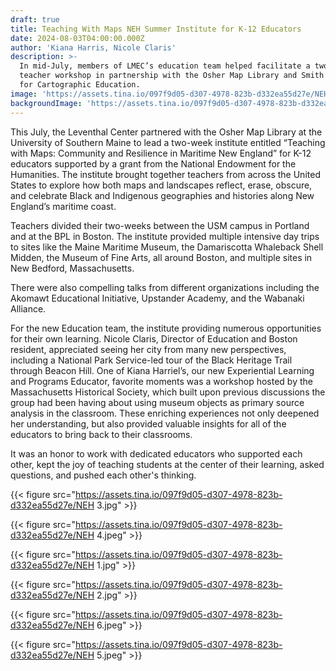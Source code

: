 ```yaml
---
draft: true
title: Teaching With Maps NEH Summer Institute for K-12 Educators
date: 2024-08-03T04:00:00.000Z
author: 'Kiana Harris, Nicole Claris'
description: >-
  In mid-July, members of LMEC’s education team helped facilitate a two-week
  teacher workshop in partnership with the Osher Map Library and Smith Center
  for Cartographic Education. 
image: 'https://assets.tina.io/097f9d05-d307-4978-823b-d332ea55d27e/NEH 4.jpeg'
backgroundImage: 'https://assets.tina.io/097f9d05-d307-4978-823b-d332ea55d27e/NEH 4.jpeg'
---
```


This July, the Leventhal Center partnered with the Osher Map Library at the University of Southern Maine to lead a two-week institute entitled “Teaching with Maps: Community and Resilience in Maritime New England” for K-12 educators supported by a grant from the National Endowment for the Humanities. The institute brought together teachers from across the United States to explore how both maps and landscapes reflect, erase, obscure, and celebrate Black and Indigenous geographies and histories along New England’s maritime coast.

Teachers divided their two-weeks between the USM campus in Portland and at the BPL in Boston. The institute provided multiple intensive day trips to sites like the Maine Maritime Museum, the Damariscotta Whaleback Shell Midden, the Museum of Fine Arts, all around Boston, and multiple sites in New Bedford, Massachusetts.

There were also compelling talks from different organizations including the Akomawt Educational Initiative, Upstander Academy, and the Wabanaki Alliance.

For the new Education team, the institute providing numerous opportunities for their own learning. Nicole Claris, Director of Education and Boston resident, appreciated seeing her city from many new perspectives, including a National Park Service-led tour of the Black Heritage Trail through Beacon Hill. One of Kiana Harriel’s, our new Experiential Learning and Programs Educator, favorite moments was a workshop hosted by the Massachusetts Historical Society, which built upon previous discussions the group had been having about using museum objects as primary source analysis in the classroom. These enriching experiences not only deepened her understanding, but also provided valuable insights for all of the educators to bring back to their classrooms.

It was an honor to work with dedicated educators who supported each other, kept the joy of teaching students at the center of their learning, asked questions, and pushed each other's thinking.

{{< figure src="https://assets.tina.io/097f9d05-d307-4978-823b-d332ea55d27e/NEH 3.jpg" >}}

{{< figure src="https://assets.tina.io/097f9d05-d307-4978-823b-d332ea55d27e/NEH 4.jpeg" >}}

{{< figure src="https://assets.tina.io/097f9d05-d307-4978-823b-d332ea55d27e/NEH 1.jpg" >}}

{{< figure src="https://assets.tina.io/097f9d05-d307-4978-823b-d332ea55d27e/NEH 2.jpg" >}}

{{< figure src="https://assets.tina.io/097f9d05-d307-4978-823b-d332ea55d27e/NEH 6.jpeg" >}}

{{< figure src="https://assets.tina.io/097f9d05-d307-4978-823b-d332ea55d27e/NEH 5.jpeg" >}}

